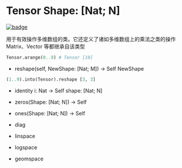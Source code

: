 # Tensor Shape: [Nat; N]

[![badge](https://img.shields.io/endpoint.svg?url=https%3A%2F%2Fgezf7g7pd5.execute-api.ap-northeast-1.amazonaws.com%2Fdefault%2Fsource_up_to_date%3Fowner%3Derg-lang%26repos%3Derg%26ref%3Dmain%26path%3Ddoc/EN/API/types/classes/Tensor.md%26commit_hash%3Db07c17708b9141bbce788d2e5b3ad4f365d342fa)](https://gezf7g7pd5.execute-api.ap-northeast-1.amazonaws.com/default/source_up_to_date?owner=erg-lang&repos=erg&ref=main&path=doc/EN/API/types/classes/Tensor.md&commit_hash=b07c17708b9141bbce788d2e5b3ad4f365d342fa)

  用于有效操作多维数组的类。它还定义了诸如多维数组上的乘法之类的操作
  Matrix、Vector 等都继承自该类型

```python
Tensor.arange(0..9) # Tensor [10]
```

* reshape(self, NewShape: [Nat; M]) -> Self NewShape

```python
(1..9).into(Tensor).reshape [3, 3]
```

* identity i: Nat -> Self shape: [Nat; N]
* zeros(Shape: [Nat; N]) -> Self
* ones(Shape: [Nat; N]) -> Self

* diag

* linspace
* logspace
* geomspace
